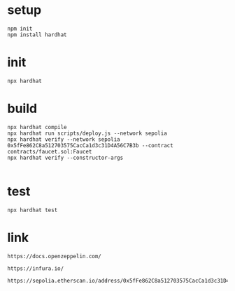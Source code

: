 # setup
````
npm init
npm install hardhat

````


# init
````
npx hardhat

````


# build

````
npx hardhat compile
npx hardhat run scripts/deploy.js --network sepolia
npx hardhat verify --network sepolia 0x5fFe862C8a512703575CacCa1d3c31D4A56C7B3b --contract contracts/faucet.sol:Faucet
npx hardhat verify --constructor-args


````


# test

````
npx hardhat test

````



# link

````
https://docs.openzeppelin.com/

https://infura.io/

https://sepolia.etherscan.io/address/0x5fFe862C8a512703575CacCa1d3c31D4A56C7B3b#code

````
